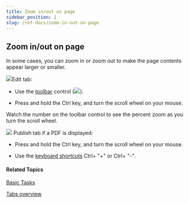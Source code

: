 ```yaml
---
title: Zoom in/out on page
sidebar_position: 1
slug: /ref-docs/zoom-in-out-on-page
---
```


## Zoom in/out on page

In some cases, you can zoom in or zoom out to make the page contents appear larger or smaller.

![](/ref-docs-assets/images/User_Interface/Tabs/EditTab.png)Edit tab:

-   Use the [toolbar](../../User_Interface/Toolbar/Edit_tab_toolbar.md) control (![](/ref-docs-assets/images/User_Interface/Toolbar/ZOOM_Edit.png)).
    
-   Press and hold the Ctrl key, and turn the scroll wheel on your mouse.
    

Watch the number on the toolbar control to see the percent zoom as you turn the scroll wheel.

![](/ref-docs-assets/images/User_Interface/Tabs/PublishTab.png) Publish tab if a PDF is displayed:

-   Press and hold the Ctrl key, and turn the scroll wheel on your mouse.
    

-   Use the [keyboard shortcuts](../../User_Interface/Keyboard_Shortcuts/Keyboard_Shortcuts_overview.md) Ctrl\+ "+" or Ctrl\+ "\-".
    

#### Related Topics

[Basic Tasks](Basic_tasks_overview.md)

[Tabs overview](../../User_Interface/Tabs/Tabs_overview.md)